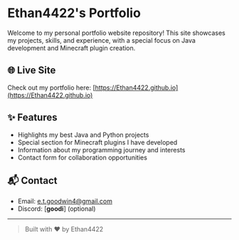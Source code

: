 # Ethan4422's Portfolio

Welcome to my personal portfolio website repository! This site showcases my projects, skills, and experience, with a special focus on Java development and Minecraft plugin creation.

## 🌐 Live Site

Check out my portfolio here: [https://Ethan4422.github.io](https://Ethan4422.github.io)

## ✨ Features

- Highlights my best Java and Python projects
- Special section for Minecraft plugins I have developed
- Information about my programming journey and interests
- Contact form for collaboration opportunities



## 📬 Contact

- Email: [e.t.goodwin4@gmail.com](mailto:your-email@example.com)
- Discord: [__goodi__] (optional)
---

> Built with ❤️ by Ethan4422
